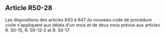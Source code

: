 Article R50-28
----
Les dispositions des articles 643 à 647 du nouveau code de procédure civile
s'appliquent aux délais d'un mois et de deux mois prévus aux articles R. 50-15,
R. 50-12-2 et R. 50-17.
